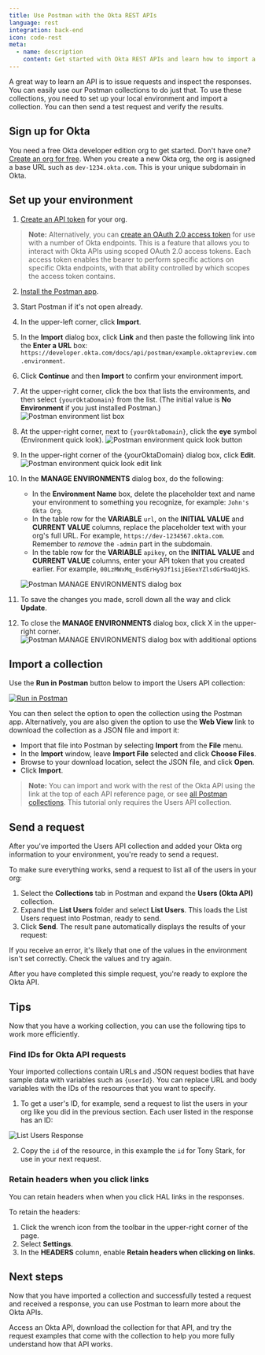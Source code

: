 ```yaml
---
title: Use Postman with the Okta REST APIs
language: rest
integration: back-end
icon: code-rest
meta:
  - name: description
    content: Get started with Okta REST APIs and learn how to import a collection and send requests in Postman.
---
```


A great way to learn an API is to issue requests and inspect the responses. You can easily use our Postman collections to do just that. To use these collections, you need to set up your local environment and import a collection. You can then send a test request and verify the results.

## Sign up for Okta

You need a free Okta developer edition org to get started. Don't have one? [Create an org for free](https://developer.okta.com/signup). When you create a new Okta org, the org is assigned a base URL such as `dev-1234.okta.com`. This is your unique subdomain in Okta.

## Set up your environment

1. [Create an API token](/docs/guides/create-an-api-token/) for your org.

  > **Note:** Alternatively, you can [create an OAuth 2.0 access token](/docs/guides/implement-oauth-for-okta/) for use with a number of Okta endpoints. This is a feature that allows you to interact with Okta APIs using scoped OAuth 2.0 access tokens. Each access token enables the bearer to perform specific actions on specific Okta endpoints, with that ability controlled by which scopes the access token contains.

2. [Install the Postman app](https://www.getpostman.com/apps).
3. Start Postman if it's not open already.
4. In the upper-left corner, click **Import**.
5. In the **Import** dialog box, click **Link** and then paste the following link into the **Enter a URL** box: `https://developer.okta.com/docs/api/postman/example.oktapreview.com.environment`.
6. Click **Continue** and then **Import** to confirm your environment import.
7. At the upper-right corner, click the box that lists the environments, and then select `{yourOktaDomain}` from the list. (The initial value is **No Environment** if you just installed Postman.) ![Postman environment list box](/img/postman_environment_list.png "Displays an arrow pointing to the box in the upper-right corner of the window that contains environments for use with Postman")
8. At the upper-right corner, next to `{yourOktaDomain}`, click the **eye** symbol (Environment quick look). ![Postman environment quick look button](/img/postman_environment_quick_look.png "Displays an arrow pointing to the eye button in the upper-right corner of the Postman window")
9. In the upper-right corner of the {yourOktaDomain} dialog box, click **Edit**. 
![Postman environment quick look edit link](/img/postman_environment_quick_look_edit.png "Displays an arrow pointing to the edit link in the top-right corner of the {yourOktaDomain} dialog box")
10. In the **MANAGE ENVIRONMENTS** dialog box, do the following:
    * In the **Environment Name** box, delete the placeholder text and name your environment to something you recognize, for example: `John's Okta Org`.
    * In the table row for the **VARIABLE** `url`, on the **INITIAL VALUE** and **CURRENT VALUE** columns, replace the placeholder text with your org's full URL. For example, `https://dev-1234567.okta.com`. Remember to _remove_ the `-admin` part in the subdomain.
    * In the table row for the **VARIABLE** `apikey`, on the **INITIAL VALUE** and **CURRENT VALUE** columns, enter your API token that you created earlier. For example, `00LzMWxMq_0sdErHy9Jf1sijEGexYZlsdGr9a4QjkS`.

    ![Postman MANAGE ENVIRONMENTS dialog box](/img/postman_manage_environments_dialog.png "Displays arrows that points to the Environment Name box and the url and apikey variables in the MANAGE ENVIRONMENTS dialog box")
11. To save the changes you made, scroll down all the way and click **Update**.
12. To close the **MANAGE ENVIRONMENTS** dialog box, click X in the upper-right corner.
![Postman MANAGE ENVIRONMENTS dialog box with additional options](/img/postman_closing_manage_environments_dialog.png "Displays an arrow pointing to the close button in the upper-right corner of the MANAGE ENVIRONMENTS dialog box")

<DomainAdminWarning />

## Import a collection

Use the **Run in Postman** button below to import the Users API collection:

[![Run in Postman](https://run.pstmn.io/button.svg)](https://app.getpostman.com/run-collection/1755573c5cf5fbf7968b)

You can then select the option to open the collection using the Postman app. Alternatively, you are also given the option to use the **Web View** link to download the collection as a JSON file and import it:

* Import that file into Postman by selecting **Import** from the **File** menu.
* In the **Import** window, leave **Import File** selected and click **Choose Files**.
* Browse to your download location, select the JSON file, and click **Open**.
* Click **Import**.

> **Note:** You can import and work with the rest of the Okta API using the link at the top of each API reference page,
or see [all Postman collections](/docs/reference/postman-collections/). This tutorial only requires the Users API collection.

## Send a request

After you've imported the Users API collection and added your Okta org information to your environment, you're ready to send a request.

To make sure everything works, send a request to list all of the users in your org:

1. Select the **Collections** tab in Postman and expand the **Users (Okta API)** collection.
1. Expand the **List Users** folder and select **List Users**. This loads the List Users request into Postman, ready to send.
1. Click **Send**. The result pane automatically displays the results of your request:

If you receive an error, it's likely that one of the values in the environment isn't set correctly. Check the values and try again.

After you have completed this simple request, you're ready to explore the Okta API.

## Tips

Now that you have a working collection, you can use the following tips to work more efficiently.

### Find IDs for Okta API requests

Your imported collections contain URLs and JSON request bodies that have sample data with variables such as `{userId}`. You can replace URL and body variables with the IDs of the resources that you want to specify.

1. To get a user's ID, for example, send a request to list the users in your org like you did in the previous section. Each user listed in the response has an ID:

  ![List Users Response](/img/postman_response2.png "Response example for a GET users request that highlights the ID in the response")

2. Copy the `id` of the resource, in this example the `id` for Tony Stark, for use in your next request.

### Retain headers when you click links

You can retain headers when when you click HAL links in the responses.

To retain the headers:

1. Click the wrench icon from the toolbar in the upper-right corner of the page.
1. Select **Settings**.
1. In the **HEADERS** column, enable **Retain headers when clicking on links**.

## Next steps

Now that you have imported a collection and successfully tested a request and received a response, you can use Postman to learn more about the Okta APIs.

Access an Okta API, download the collection for that API, and try the request examples that come with the collection to help you more fully understand how that API works.
